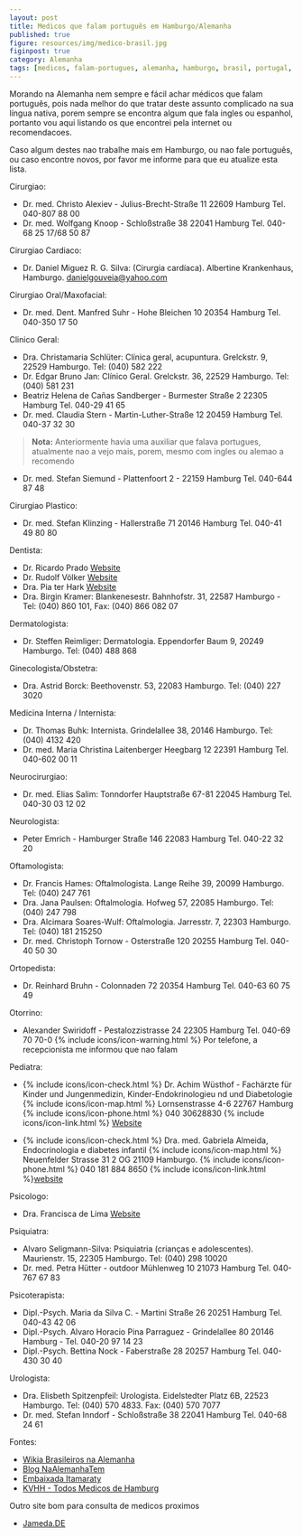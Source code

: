 ```yaml
---
layout: post
title: Medicos que falam português em Hamburgo/Alemanha
published: true
figure: resources/img/medico-brasil.jpg
figinpost: true
category: Alemanha
tags: [medicos, falam-portugues, alemanha, hamburgo, brasil, portugal, portugues]
---
```

Morando na Alemanha nem sempre e fácil achar médicos que falam português, pois nada melhor do que tratar deste assunto complicado na sua língua
nativa, porem sempre se encontra algum que fala ingles ou espanhol, portanto vou aqui listando os que encontrei pela internet ou recomendacoes. 

Caso algum destes nao trabalhe mais em Hamburgo, ou nao fale português, ou caso encontre novos, por favor me informe para que eu atualize esta lista.

Cirurgiao:

- Dr. med. Christo Alexiev - Julius-Brecht-Straße 11 22609 Hamburg Tel. 040-807 88 00
- Dr. med. Wolfgang Knoop - Schloßstraße 38  22041 Hamburg Tel. 040-68 25 17/68 50 87
<!--more-->

Cirurgiao Cardiaco:

- Dr. Daniel Miguez R. G. Silva: (Cirurgia cardíaca). Albertine Krankenhaus, Hamburgo. danielgouveia@yahoo.com

Cirurgiao Oral/Maxofacial:

- Dr. med. Dent. Manfred Suhr - Hohe Bleichen 10  20354 Hamburg Tel. 040-350 17 50

Clinico Geral:

- Dra. Christamaria Schlüter: Clínica geral, acupuntura. Grelckstr. 9, 22529 Hamburgo. Tel: (040) 582 222
- Dr. Edgar Bruno Jan: Clínico Geral. Grelckstr. 36, 22529 Hamburgo. Tel: (040) 581 231
- Beatriz Helena de Cañas Sandberger - Burmester Straße 2 22305 Hamburg Tel. 040-29 41 65
- Dr. med. Claudia Stern - Martin-Luther-Straße 12 20459 Hamburg Tel. 040-37 32 30
 > **Nota:** Anteriormente havia uma auxiliar que falava portugues, atualmente nao a vejo mais, porem, mesmo com ingles ou alemao a recomendo
- Dr. med. Stefan Siemund  - Plattenfoort 2 - 22159 Hamburg Tel. 040-644 87 48

Cirurgiao Plastico:

- Dr. med. Stefan Klinzing - Hallerstraße 71 20146 Hamburg Tel. 040-41 49 80 80

Dentista:

- Dr. Ricardo Prado [Website](http://www.zahnarzt-prado.de/)
- Dr. Rudolf Völker [Website](http://www.praxis-hsv.de/index.php/unsere-praxis/das-team)
- Dra. Pia ter Hark [Website](http://www.dr-parschau.de/)
- Dra. Birgin Kramer: Blankenesestr. Bahnhofstr. 31, 22587 Hamburgo - Tel: (040) 860 101, Fax: (040) 866 082 07

Dermatologista:

- Dr. Steffen Reimliger: Dermatologia. Eppendorfer Baum 9, 20249 Hamburgo. Tel: (040) 488 868

Ginecologista/Obstetra:

- Dra. Astrid Borck: Beethovenstr. 53, 22083 Hamburgo. Tel: (040) 227 3020

Medicina Interna / Internista:

- Dr. Thomas Buhk: Internista. Grindelallee 38, 20146 Hamburgo. Tel: (040) 4132 420
- Dr. med. Maria Christina Laitenberger Heegbarg 12  22391 Hamburg Tel. 040-602 00 11

Neurocirurgiao:

- Dr. med. Elias Salim: Tonndorfer Hauptstraße 67-81  22045 Hamburg Tel. 040-30 03 12 02

Neurologista:

- Peter Emrich - Hamburger Straße 146 22083 Hamburg Tel. 040-22 32 20 

Oftamologista:

- Dr. Francis Hames: Oftalmologista. Lange Reihe 39, 20099 Hamburgo. Tel: (040) 247 761
- Dra. Jana Paulsen: Oftalmologia. Hofweg 57, 22085 Hamburgo. Tel: (040) 247 798
- Dra. Alcimara Soares-Wulf: Oftalmologia. Jarresstr. 7, 22303 Hamburgo. Tel: (040) 181 215250
- Dr. med. Christoph Tornow - Osterstraße 120 20255 Hamburg Tel. 040-40 50 30

Ortopedista:

- Dr. Reinhard Bruhn - Colonnaden 72 20354 Hamburg Tel. 040-63 60 75 49

Otorrino:

- Alexander Swiridoff - Pestalozzistrasse 24 22305 Hamburg Tel. 040-69 70 70-0
{% include icons/icon-warning.html %} Por telefone, a recepcionista me informou que nao falam

Pediatra:

- {% include icons/icon-check.html %} Dr. Achim Wüsthof - Fachärzte für Kinder und Jungenmedizin, Kinder-Endokrinologieu nd und Diabetologie
{% include icons/icon-map.html %} Lornsenstrasse 4-6 22767 Hamburg
{% include icons/icon-phone.html %} 040 30628830
{% include icons/icon-link.html %} <a href="http://www.endokrinologikum.com/">Website</a>
    
- {% include icons/icon-check.html %} Dra. med. Gabriela Almeida, Endocrinologia e diabetes infantil
{% include icons/icon-map.html %} Neuenfelder Strasse 31 2 OG 21109 Hamburgo.
{% include icons/icon-phone.html %} 040  181 884 8650
{% include icons/icon-link.html %}<a href="http://www.asklepios.de/agzharburg_Dr__med__Gabriela_Almeida.Asklepios">website</a>

Psicologo:

- Dra. Francisca de Lima [Website](http://www.praxis-de-lima.de/index.php?id=startseite&L=4)

Psiquiatra:

- Alvaro Seligmann-Silva: Psiquiatria (crianças e adolescentes). Maurienstr. 15, 22305 Hamburgo. Tel: (040) 298 10020
- Dr. med. Petra Hütter - outdoor Mühlenweg 10  21073 Hamburg Tel. 040-767 67 83


Psicoterapista:

- Dipl.-Psych. Maria da Silva C. - Martini Straße 26 20251 Hamburg Tel. 040-43 42 06
- Dipl.-Psych. Alvaro Horacio Pina Parraguez - Grindelallee 80 20146 Hamburg - Tel. 040-20 97 14 23
- Dipl.-Psych. Bettina Nock - Faberstraße 28  20257 Hamburg Tel. 040-430 30 40


Urologista:

- Dra. Elisbeth Spitzenpfeil: Urologista. Eidelstedter Platz 6B, 22523 Hamburgo. Tel: (040) 570 4833. Fax: (040) 570 7077
- Dr. med. Stefan Inndorf - Schloßstraße 38  22041 Hamburg Tel. 040-68 24 61


Fontes:

- [Wikia Brasileiros na Alemanha](http://pt-br.brasileiros-na-alemanha.wikia.com/wiki/M%C3%A9dicos)
- [Blog NaAlemanhaTem](http://www.na-alemanha-tem.com/guia-de-servi%C3%A7os/hamburg/)
- [Embaixada Itamaraty](http://berlim.itamaraty.gov.br/pt-br/acesso_a_servicos_de_saude.xml#Médicos)
- [KVHH - Todos Medicos de Hamburg](http://www.kvhh.net/kvhh/arztsuche/suche/p/274/0/suche/?fname=&fstrasse=&fstadtteil=-1&ffachgebiet=-1&fschwerpunkt=&fzusatz=&fleistung=-1&ffremdsprache=17&arzt_sprechzeiten[fvon]=&arzt_sprechzeiten[fbis]=&fbarriere=0&submit=Suchen)

Outro site bom para consulta de medicos proximos

- [Jameda.DE](http://www.jameda.de/)

